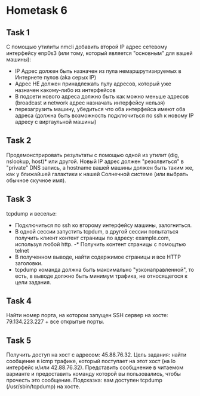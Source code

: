 # Hometask 6

## Task 1 
  С помощью утилиты nmcli добавить второй IP адрес сетевому интерфейсу enp0s3 (или тому, который является "основным" для вашей машины):
  
   - IP Адрес должен быть назначен из пула немаршрутизируемых в Интернете пулов (aka серых IP)
   - Адрес НЕ должен принадлежать пулу адресов, который уже назначен какому-либо из интерфейсов
   - В подсети нового адреса должно быть как можно меньше адресов (broadcast и network адрес назначать интерфейсу нельзя)
   - перезагрузить машину, убедиться что оба интерфейса имеют оба адреса (должна быть возможность подключиться по ssh к новому IP адресу с виртаульной машины)
   
     
   
## Task 2
  Продемонстрировать результаты с помощью  одной из утилит (dig, nslookup, host)* или другой. Новый IP адрес должен "резолвиться" в "private" DNS запись, а hostname вашей машины должен быть таким же, как у ближайшей галактики к нашей Солнечной системе 
(или выбрать обычное скучное имя). 

## Task 3
  tcpdump и веселье:
  
   - Подключиться по ssh ко второму интерфейсу машины, залогниться.
   - В одной сессии запустить tcpdum, в другой сессии попытаться получить клиент контент страницы по адресу: example.com,  используя любой http.
   -* Получить контент страницы с помощтью telnet
   - В полученном выводе, найти содержимое страницы и все HTTP заголовки.
   - tcpdump команда должна быть максимально "узконаправленной", то есть, в выводе должно быть минимум трафика, не относящегося к цели задания.
  
## Task 4
  Найти номер порта, на котором запущен SSH сервер на хосте: 79.134.223.227 + все открытые порты.

## Task 5
  Получить доступ на хост с адресом: 45.88.76.32.
  Цель задания: найти сообщение в icmp трафике, который поступает на этот хост (на lo интерфейс и/или 42.88.76.32). Представить сообщнение 
  в читаемом варианте и предоставить команду которой вы пользовались, чтобы прочесть это сообщение. Подсказка: вам доступен tcpdump (/usr/sbin/tcpdump) на хосте.
  
